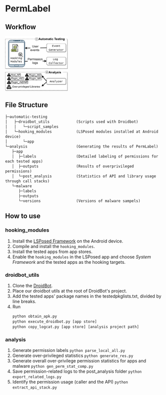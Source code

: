 # PermLabel
## Workflow 
<img src="https://github.com/csienslab/overprivilege-app-virtualization/blob/main/materials/imgs/PermLabel%20workflow.png"  width="40%" height="20%">

## File Structure

```
├─automatic-testing
│   ├─droidbot_utils            (Scripts used with Droidbot)
│   │   └─script_samples        
│   └─hooking_modules           (LSPosed modules installed at Android device)
│       └─app
└─analysis                      (Generating the results of PermLabel)
   ├─app
   │  ├─labels                  (Detailed labeling of permissions for each tested apps)
   │  ├─outputs                 (Results of overprivileged permissions)
   │  └─post_analysis           (Statistics of API and library usage through call stacks)
   └─malware
      ├─labels
      ├─outputs
      └─versions                (Versions of malware sampels)
```

## How to use

### hooking_modules
1. Install the [LSPosed Framework](https://github.com/LSPosed/LSPosed) on the Android device.
2. Compile and install the `hooking_modules`.
3. Install the tested apps from app stores.
4. Enable the `hooking_modules` in the LSPosed app and choose *System Framework* and the tested apps as the hooking targets.

### droidbot_utils
1. Clone the [DroidBot](https://github.com/honeynet/droidbot).
2. Place our droidbot utils at the root of DroidBot's project.
3. Add the tested apps' package names in the testedpkglists.txt, divided by line breaks.
4. Run
    ```cmd
    python obtain_apk.py
    python execute_droidbot.py [app store]
    python copy_logcat.py [app store] [analysis project path]
    ```

### analysis
1. Generate permission labels
   `python parse_local_all.py`
2. Generate over-privileged statistics
   `python generate_res.py`
3. Generate overall over-privilege permission statistics for apps and malware
   `python gen_perm_stat_comp.py`
4. Save permission-related logs to the post_analysis folder
   `python export_related_logs.py`
5. Identify the permission usage (caller and the API)
   `python extract_api_stack.py`

